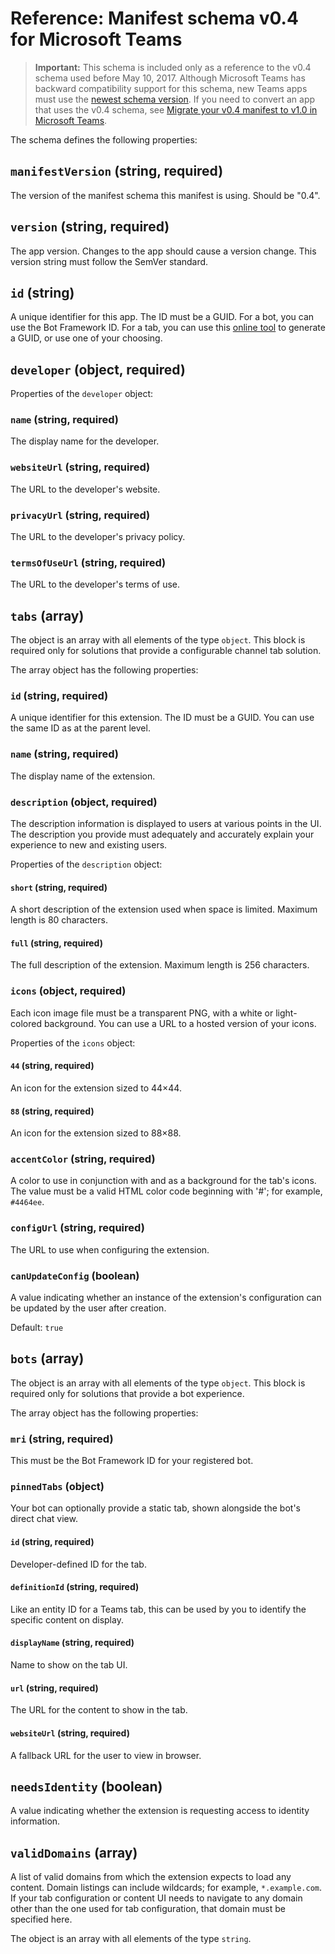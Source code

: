 # Reference: Manifest schema v0.4 for Microsoft Teams

>**Important:** This schema is included only as a reference to the v0.4 schema used before May 10, 2017. Although Microsoft Teams has backward compatibility support for this schema, new Teams apps must use the [newest schema version](schema.md). If you need to convert an app that uses the v0.4 schema, see [Migrate your v0.4 manifest to v1.0 in Microsoft Teams](schemamigrate.md).

The schema defines the following properties:

## `manifestVersion` (string, required)

The version of the manifest schema this manifest is using. Should be "0.4".

## `version` (string, required)

The app version. Changes to the app should cause a version change. This version string must follow the SemVer standard.

## `id` (string)

A unique identifier for this app. The ID must be a GUID. For a bot, you can use the Bot Framework ID. For a tab, you can use this [online tool](https://guidgenerator.com/) to generate a GUID, or use one of your choosing.

## `developer` (object, required)

Properties of the `developer` object:

### `name` (string, required)

The display name for the developer.

### `websiteUrl` (string, required)

The URL to the developer's website.

### `privacyUrl` (string, required)

The URL to the developer's privacy policy.

### `termsOfUseUrl` (string, required)

The URL to the developer's terms of use.

## `tabs` (array)

The object is an array with all elements of the type `object`. This block is required only for solutions that provide a configurable channel tab solution.

The array object has the following properties:

### `id` (string, required)

A unique identifier for this extension. The ID must be a GUID. You can use the same ID as at the parent level.

### `name` (string, required)

The display name of the extension.

### `description` (object, required)

The description information is displayed to users at various points in the UI. The description you provide must adequately and accurately explain your experience to new and existing users.

Properties of the `description` object:

#### `short` (string, required)

A short description of the extension used when space is limited. Maximum length is 80 characters.

#### `full` (string, required)

The full description of the extension. Maximum length is 256 characters.

### `icons` (object, required)

Each icon image file must be a transparent PNG, with a white or light-colored background. You can use a URL to a hosted version of your icons.  

Properties of the `icons` object:

#### `44` (string, required)

An icon for the extension sized to 44&times;44.

#### `88` (string, required)

An icon for the extension sized to 88&times;88.

### `accentColor` (string, required)

A color to use in conjunction with and as a background for the tab's icons. The value must be a valid HTML color code beginning with '#'; for example, `#4464ee`.

### `configUrl` (string, required)

The URL to use when configuring the extension.

### `canUpdateConfig` (boolean)

A value indicating whether an instance of the extension's configuration can be updated by the user after creation.

Default: `true`

## `bots` (array)

The object is an array with all elements of the type `object`. This block is required only for solutions that provide a bot experience.

The array object has the following properties:

### `mri` (string, required)

This must be the Bot Framework ID for your registered bot.

### `pinnedTabs` (object)

Your bot can optionally provide a static tab, shown alongside the bot's direct chat view.

#### `id` (string, required)

Developer-defined ID for the tab.

#### `definitionId`	(string, required)

Like an entity ID for a Teams tab, this can be used by you to identify the specific content on display.

#### `displayName` (string, required)	

Name to show on the tab UI.

#### `url` (string, required)	

The URL for the content to show in the tab.

#### `websiteUrl` (string, required)

A fallback URL for the user to view in browser.

## `needsIdentity` (boolean)

A value indicating whether the extension is requesting access to identity information.

## `validDomains` (array)

A list of valid domains from which the extension expects to load any content. Domain listings can include wildcards; for example, `*.example.com`. If your tab configuration or content UI needs to navigate to any domain other than the one used for tab configuration, that domain must be specified here.

The object is an array with all elements of the type `string`.
